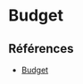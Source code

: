 # Budget

## Références

* [Budget](https://tim-montmorency.com/582523-gestion/#/contenus/4_faisabilite/40_budget/)